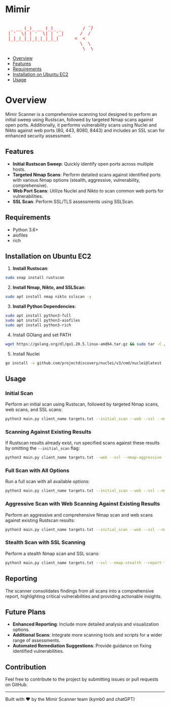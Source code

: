 
# Mimir

<pre style="color: red;">
                                
  _ __ (_)_ __ (_)_ _        / ̄ ̄/
 | '  \| | '  \| | '_|      /  / 
 |_|_|_|_|_|_|_|_|_|      <  <  
                            \  \ 
                             \__\
</pre>
                         

- [Overview](#Overview)
- [Features](#Features)
- [Requirements](#Requirements)
- [Installation on Ubuntu EC2](#Installation-on-Ubuntu-EC2)
- [Usage](#Usage)

# Overview

Mimir Scanner is a comprehensive scanning tool designed to perform an initial sweep using Rustscan, followed by targeted Nmap scans against open ports. Additionally, it performs vulnerability scans using Nuclei and Nikto against web ports (80, 443, 8080, 8443) and includes an SSL scan for enhanced security assessment.

## Features

- **Initial Rustscan Sweep**: Quickly identify open ports across multiple hosts.
- **Targeted Nmap Scans**: Perform detailed scans against identified ports with various Nmap options (stealth, aggressive, vulnerability, comprehensive).
- **Web Port Scans**: Utilize Nuclei and Nikto to scan common web ports for vulnerabilities.
- **SSL Scan**: Perform SSL/TLS assessments using SSLScan.

## Requirements

- Python 3.6+
- aiofiles
- rich


## Installation on Ubuntu EC2

1. **Install Rustscan**:

```sh
sudo snap install rustscan
```

2. **Install Nmap, Nikto, and SSLScan**:

```sh
sudo apt install nmap nikto sslscan -y
```

3. **Install Python Dependencies**:

```sh
sudo apt install python3-full
sudo apt install python3-aiofiles
sudo apt install python3-rich
```
4. Install GOlang and set PATH

```sh
wget https://golang.org/dl/go1.20.5.linux-amd64.tar.gz && sudo tar -C /usr/local -xzf go1.20.5.linux-amd64.tar.gz && echo -e '\n# Go environment variables\nexport GOROOT=/usr/local/go\nexport GOPATH=$HOME/go\nexport PATH=$PATH:$GOROOT/bin:$GOPATH/bin' >> ~/.bashrc && source ~/.bashrc && go version

```

5. Install Nuclei

```sh
go install -v github.com/projectdiscovery/nuclei/v3/cmd/nuclei@latest
```

## Usage

### Initial Scan

Perform an initial scan using Rustscan, followed by targeted Nmap scans, web scans, and SSL scans:

```sh
python3 main.py client_name targets.txt --initial_scan --web --ssl --nmap-all --report-file report.json
```

### Scanning Against Existing Results

If Rustscan results already exist, run specified scans against these results by omitting the `--initial_scan` flag:

```sh
python3 main.py client_name targets.txt --web --ssl --nmap-aggressive --report-file report.json
```

### Full Scan with All Options

Run a full scan with all available options:

```sh
python3 main.py client_name targets.txt --initial_scan --web --ssl --nmap-all --report-file report.json
```

### Aggressive Scan with Web Scanning Against Existing Results

Perform an aggressive and comprehensive Nmap scan and web scans against existing Rustscan results:

```sh
python3 main.py client_name targets.txt --initial_scan --web --ssl --nmap-aggresive --nmap-comprehensive --report-file report.json
```

### Stealth Scan with SSL Scanning

Perform a stealth Nmap scan and SSL scans:

```sh
python3 main.py client_name targets.txt --ssl --nmap-stealth --report-file report.json
```

## Reporting

The scanner consolidates findings from all scans into a comprehensive report, highlighting critical vulnerabilities and providing actionable insights.

## Future Plans

- **Enhanced Reporting**: Include more detailed analysis and visualization options.
- **Additional Scans**: Integrate more scanning tools and scripts for a wider range of assessments.
- **Automated Remediation Suggestions**: Provide guidance on fixing identified vulnerabilities.

## Contribution

Feel free to contribute to the project by submitting issues or pull requests on GitHub.

---

Built with ❤️ by the Mimir Scanner team (kymb0 and chatGPT)
